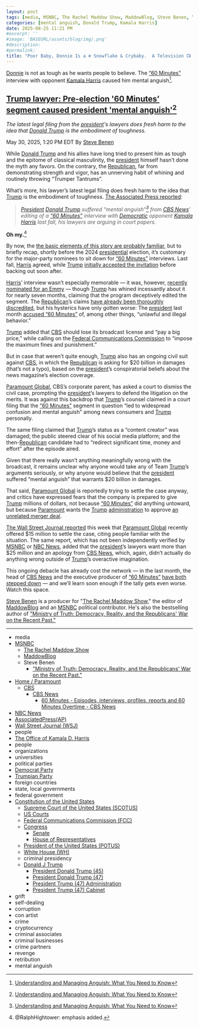 ```yaml
---
layout: post
tags: [media, MSNBC, The Rachel Maddow Show, MaddowBlog, Steve Benen, “Ministry of Truth –  Democracy Reality and the Republicans’ War on the Recent Past.”, Home / Paramount, CBS, CBS News, 60 Minutes - Episodes interviews profiles reports and 60 Minutes Overtime - CBS News, NBC News, AssociatedPress(AP), Wall Street Journal (WSJ), people, The Office of Kamala D. Harris, people, organizations, universities, political parties, Democrat Party, Trumpian Party, foreign countries, state local governments, federal government, Constitution of the United States, Supreme Court of the United States (SCOTUS), US Courts, Federal Communications Commission (FCC), Congress, Senate, House of Representatives, President of the United States (POTUS), White House (WH), criminal presidency, Donald J Trump, President Donald Trump (45), President Donald Trump (47), President Trump (47) Administration, President Trump (47) Cabinet, grift, self-dealing, corruption, con artist, crime, cryptocurrency, criminal associates, criminal businesses, crime partners, revenge, retribution, mental anguish]
categories: [mental anguish, Donald Trump, Kamala Harris]
date: 2025-08-25 11:21 PM
#excerpt: ''
#image: 'BASEURL/assets/blog/img/.png'
#description:
#permalink:
title: "Poor Baby, Donnie Is a ❄️ Snowflake & Crybaby.  A Television 📺 Interview Caused Mental Anguish"
---
```


[Donnie](https://www.donaldjtrump.com/) is not as tough as he wants people to believe. The [“60 Minutes”](https://www.cbsnews.com/60-minutes/) interview with  opponent [Kamala Harris](https://kamalaharris.com/) caused him mental anguish[^11].

[^11]: [Understanding and Managing Anguish: What You Need to Know](https://www.verywellmind.com/understanding-and-managing-anguish-7644509)

## [Trump lawyer: Pre-election '60 Minutes’ segment caused president 'mental anguish'](https://www.msnbc.com/rachel-maddow-show/maddowblog/trump-lawyer-pre-election-60-minutes-segment-caused-president)[^11]

*The latest legal filing from the [president](https://www.whitehouse.gov/)'s lawyers does fresh harm to the idea that [Donald Trump](https://www.donaldjtrump.com/) is the embodiment of toughness.*

May 30, 2025, 1:20 PM EDT
By [Steve Benen](https://www.msnbc.com/author/steve-benen-ncpn433601)

While [Donald Trump](https://www.donaldjtrump.com/) and his allies have long tried to present him as tough and the epitome of classical masculinity, the [president](https://www.whitehouse.gov/) himself hasn’t done the myth any favors. On the contrary, the [Republican](https://www.gop.com/), far from demonstrating strength and vigor, has an unnerving habit of whining and routinely throwing “Trumper Tantrums”.

What’s more, his lawyer’s latest legal filing does fresh harm to the idea that [Trump](https://www.donaldjtrump.com/) is the embodiment of toughness. [The Associated Press reported](https://apnews.com/article/trump-cbs-news-60-minutes-lawsuit-d43effebb7b3b76c31d38908bd31460e):

> *[President](https://www.whitehouse.gov/) [Donald Trump](https://www.donaldjtrump.com/) suffered “mental anguish”[^11] from [CBS News](https://www.cbsnews.com/)’ editing of a [“60 Minutes”](https://www.cbsnews.com/60-minutes/) interview with [Democratic](https://www.democrats.org/) opponent [Kamala Harris](https://kamalaharris.com/) last fall, his lawyers are arguing in court papers.*

**Oh my.**[^51]

[^51]: @RalphHightower: emphasis added.

By now, the [the basic elements of this story are probably familiar](https://www.msnbc.com/rachel-maddow-show/maddowblog/s-discouraging-see-executive-producer-60-minutes-resign-rcna202595), but to briefly recap, shortly before the 2024 [presidential](https://www.whitehouse.gov/) election, it’s customary for the major-party nominees to sit down for [“60 Minutes”](https://www.cbsnews.com/60-minutes/) interviews. Last fall, [Harris](https://kamalaharris.com/) agreed, while [Trump](https://www.donaldjtrump.com/) [initially accepted the invitation](https://www.nbcnews.com/politics/2024-election/live-blog/vice-president](https://www.whitehouse.gov/)ial-debate-vance-walz-live-updates-rcna172846/rcrd57883?canonicalCard=true) before backing out soon after.

[Harris](https://kamalaharris.com/)’ interview wasn’t especially memorable — it was, however, [recently nominated for an Emmy](https://bsky.app/profile/maxtani.bsky.social/post/3lo4wycb4wk22) — though [Trump](https://www.donaldjtrump.com/) has whined incessantly about it for nearly seven months, claiming that the program deceptively edited the segment. The [Republican](https://www.gop.com/)’s claims [have already been thoroughly discredited](https://www.msnbc.com/rachel-maddow-show/maddowblog/trump-cbs-60-minutes-transcript-fcc-rcna190986), but his hysterics have only gotten worse: The [president](https://www.whitehouse.gov/) last month [accused “60 Minutes”](https://www.msnbc.com/rachel-maddow-show/maddowblog/s-discouraging-see-executive-producer-60-minutes-resign-rcna202595) of, among other things, “unlawful and illegal behavior.”

[Trump](https://www.donaldjtrump.com/) added that [CBS](https://www.cbs.com/) should lose its broadcast license and “pay a big price,” while calling on the [Federal Communications Commission](https://www.fcc.gov/) to “impose the maximum fines and punishment.”

But in case that weren’t quite enough, [Trump](https://www.donaldjtrump.com/) also has an ongoing civil suit against [CBS](https://www.cbs.com/), in which the [Republican](https://www.gop.com/) is asking for \$20 billion in damages (that’s not a typo), based on the [president](https://www.whitehouse.gov/)’s conspiratorial beliefs about the news magazine’s election coverage.

[Paramount Global](https://www.paramount.com/), CBS’s corporate parent, has asked a court to dismiss the civil case, prompting the [president](https://www.whitehouse.gov/)’s lawyers to defend the litigation on the merits. It was against this backdrop that [Trump](https://www.donaldjtrump.com/)’s counsel claimed in a court filing that the [“60 Minutes”](https://www.cbsnews.com/60-minutes/) segment in question “led to widespread confusion and mental anguish” among news consumers and [Trump](https://www.donaldjtrump.com/) personally.

The same filing claimed that [Trump](https://www.donaldjtrump.com/)’s status as a “content creator” was damaged; the public steered clear of his social media platform; and the then-[Republican](https://www.gop.com/) candidate had to “redirect significant time, money and effort” after the episode aired.

Given that there really wasn’t anything meaningfully wrong with the broadcast, it remains unclear why anyone would take any of Team [Trump](https://www.donaldjtrump.com/)’s arguments seriously, or why anyone would believe that the [president](https://www.whitehouse.gov/) suffered “mental anguish” that warrants \$20 billion in damages.

That said, [Paramount Global](https://www.paramount.com/) is reportedly trying to settle the case anyway, and critics have expressed fears that the company is prepared to give [Trump](https://www.donaldjtrump.com/) millions of dollars, not because [“60 Minutes”](https://www.cbsnews.com/60-minutes/) did anything untoward, but because [Paramount](https://www.paramount.com/) wants the [Trump](https://www.donaldjtrump.com/) [administration](https://www.whitehouse.gov/administration/) to approve [an unrelated merger deal](https://www.nytimes.com/2025/04/22/business/media/cbs-60-minutes-trump-bill-owens.html).

[The Wall Street Journal reported](https://www.wsj.com/business/media/paramount-has-offered-15-million-to-settle-cbs-lawsuit-trump-wants-more-861d857e) this week that [Paramount Global](https://www.paramount.com/) recently offered \$15 million to settle the case, citing people familiar with the situation. The same report, which has not been independently verified by [MSNBC](https://www.msnbc.com/) or [NBC News](https://www.msnbc.com/), added that the [president](https://www.whitehouse.gov/)’s lawyers want more than \$25 million and an apology from [CBS News](https://www.cbsnews.com/), which, again, didn’t actually do anything wrong outside of [Trump](https://www.donaldjtrump.com/)’s overactive imagination.

This ongoing debacle has already cost the network — in the last month, the head of [CBS News](https://www.cbsnews.com/) and the executive producer of [“60 Minutes”](https://www.cbsnews.com/60-minutes/) [have both stepped down](https://www.msnbc.com/rachel-maddow-show/maddowblog/tensions-trumps-bizarre-lawsuit-cbs-news-chief-steps-rcna207766) — and we’ll learn soon enough if the tally gets even worse. Watch this space.

[Steve Benen](https://www.msnbc.com/author/steve-benen-ncpn433601) is a producer for "[The Rachel Maddow Show](https://www.msnbc.com/rachel-maddow-show)," the editor of [MaddowBlog](https://www.msnbc.com/rachel-maddow-show) and an [MSNBC](https://www.msnbc.com/) political contributor. He's also the bestselling author of ["Ministry of Truth: Democracy, Reality, and the Republicans' War on the Recent Past."](https://www.harpercollins.com/products/ministry-of-truth-steve-benen)

----
- media
- [MSNBC](https://www.msnbc.com/)
    - [The Rachel Maddow Show](https://www.msnbc.com/rachel-maddow-show)
    - [MaddowBlog](https://www.msnbc.com/rachel-maddow-show) 
    - Steve Benen
        - ["Ministry of Truth: Democracy, Reality, and the Republicans' War on the Recent Past."](https://www.harpercollins.com/products/ministry-of-truth-steve-benen)
- [Home / Paramount](https://www.paramount.com/home)
    - [CBS](https://www.cbs.com/)
        - [CBS News](https://www.cbsnews.com/)
            - [60 Minutes - Episodes, interviews, profiles, reports and 60 Minutes Overtime - CBS News](https://www.cbsnews.com/60-minutes/)
- [NBC News](https://www.nbcnews.com/)
- [AssociatedPress(AP)](https://apnews.com/)
- [Wall Street Journal (WSJ)](https://www.wsj.com/)
- people
- [The Office of Kamala D. Harris](https://kamalaharris.com/)
- people
- organizations 
- universities 
- political parties 
- [Democrat Party](https://www.democrats.org/)
- [Trumpian Party](https://www.gop.com/)
- foreign countries
- state, local governments
- federal government 
- [Constitution of the United States](https://constitution.congress.gov/)
    - [Supreme Court of the United States (SCOTUS)](https://www.supremecourt.gov/)
    - [US Courts](https://www.uscourts.gov/)
    - [Federal Communications Commission (FCC)](https://www.fcc.gov/)
    - [Congress](https://www.congress.gov/)
        - [Senate](https://www.senate.gov/)
        - [House of Representatives](https://www.house.gov/)
    - [President of the United States (POTUS)](https://www.whitehouse.gov/)
    - [White House (WH)](https://www.whitehouse.gov/)
    - criminal presidency
    - [Donald J Trump](https://www.donaldjtrump.com/)
        - [President Donald Trump (45)](https://trumpwhitehouse.archives.gov/)
        - [President Donald Trump (47)](https://www.whitehouse.gov/administration/donald-j-trump/)
        - [President Trump (47) Administration](https://www.whitehouse.gov/administration/)
        - [President Trump (47) Cabinet](https://www.whitehouse.gov/administration/the-cabinet/)
- grift
- self-dealing
- corruption
- con artist 
- crime
- cryptocurrency 
- criminal associates
- criminal businesses
- crime partners
- revenge 
- retribution 
- mental anguish 